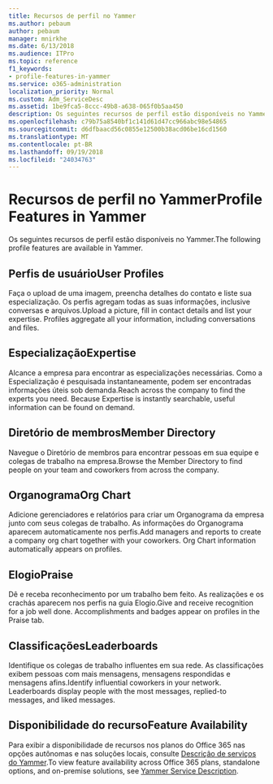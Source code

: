 ```yaml
---
title: Recursos de perfil no Yammer
ms.author: pebaum
author: pebaum
manager: mnirkhe
ms.date: 6/13/2018
ms.audience: ITPro
ms.topic: reference
f1_keywords:
- profile-features-in-yammer
ms.service: o365-administration
localization_priority: Normal
ms.custom: Adm_ServiceDesc
ms.assetid: 1be9fca5-8ccc-49b8-a638-065f0b5aa450
description: Os seguintes recursos de perfil estão disponíveis no Yammer.
ms.openlocfilehash: c79b75a8540bf1c141d61d47cc966abc98e54865
ms.sourcegitcommit: d6dfbaacd56c0855e12500b38acd06be16cd1560
ms.translationtype: MT
ms.contentlocale: pt-BR
ms.lasthandoff: 09/19/2018
ms.locfileid: "24034763"
---
```

# <a name="profile-features-in-yammer"></a><span data-ttu-id="84993-103">Recursos de perfil no Yammer</span><span class="sxs-lookup"><span data-stu-id="84993-103">Profile Features in Yammer</span></span>

<span data-ttu-id="84993-104">Os seguintes recursos de perfil estão disponíveis no Yammer.</span><span class="sxs-lookup"><span data-stu-id="84993-104">The following profile features are available in Yammer.</span></span>
  
## <a name="user-profiles"></a><span data-ttu-id="84993-105">Perfis de usuário</span><span class="sxs-lookup"><span data-stu-id="84993-105">User Profiles</span></span>
<span data-ttu-id="84993-106"><a name="bkmk_UserProfiles"> </a></span><span class="sxs-lookup"><span data-stu-id="84993-106"></span></span>

<span data-ttu-id="84993-p101">Faça o upload de uma imagem, preencha detalhes do contato e liste sua especialização. Os perfis agregam todas as suas informações, inclusive conversas e arquivos.</span><span class="sxs-lookup"><span data-stu-id="84993-p101">Upload a picture, fill in contact details and list your expertise. Profiles aggregate all your information, including conversations and files.</span></span>
  
## <a name="expertise"></a><span data-ttu-id="84993-109">Especialização</span><span class="sxs-lookup"><span data-stu-id="84993-109">Expertise</span></span>
<span data-ttu-id="84993-110"><a name="bkmk_Expertise"> </a></span><span class="sxs-lookup"><span data-stu-id="84993-110"></span></span>

<span data-ttu-id="84993-p102">Alcance a empresa para encontrar as especializações necessárias. Como a Especialização é pesquisada instantaneamente, podem ser encontradas informações úteis sob demanda.</span><span class="sxs-lookup"><span data-stu-id="84993-p102">Reach across the company to find the experts you need. Because Expertise is instantly searchable, useful information can be found on demand.</span></span>
  
## <a name="member-directory"></a><span data-ttu-id="84993-113">Diretório de membros</span><span class="sxs-lookup"><span data-stu-id="84993-113">Member Directory</span></span>
<span data-ttu-id="84993-114"><a name="bkmk_MemberDirectory"> </a></span><span class="sxs-lookup"><span data-stu-id="84993-114"></span></span>

<span data-ttu-id="84993-115">Navegue o Diretório de membros para encontrar pessoas em sua equipe e colegas de trabalho na empresa.</span><span class="sxs-lookup"><span data-stu-id="84993-115">Browse the Member Directory to find people on your team and coworkers from across the company.</span></span>
  
## <a name="org-chart"></a><span data-ttu-id="84993-116">Organograma</span><span class="sxs-lookup"><span data-stu-id="84993-116">Org Chart</span></span>
<span data-ttu-id="84993-117"><a name="bkmk_OrgChart"> </a></span><span class="sxs-lookup"><span data-stu-id="84993-117"></span></span>

<span data-ttu-id="84993-p103">Adicione gerenciadores e relatórios para criar um Organograma da empresa junto com seus colegas de trabalho. As informações do Organograma aparecem automaticamente nos perfis.</span><span class="sxs-lookup"><span data-stu-id="84993-p103">Add managers and reports to create a company org chart together with your coworkers. Org Chart information automatically appears on profiles.</span></span>
  
## <a name="praise"></a><span data-ttu-id="84993-120">Elogio</span><span class="sxs-lookup"><span data-stu-id="84993-120">Praise</span></span>
<span data-ttu-id="84993-121"><a name="bkmk_Praise"> </a></span><span class="sxs-lookup"><span data-stu-id="84993-121"></span></span>

<span data-ttu-id="84993-p104">Dê e receba reconhecimento por um trabalho bem feito. As realizações e os crachás aparecem nos perfis na guia Elogio.</span><span class="sxs-lookup"><span data-stu-id="84993-p104">Give and receive recognition for a job well done. Accomplishments and badges appear on profiles in the Praise tab.</span></span>
  
## <a name="leaderboards"></a><span data-ttu-id="84993-124">Classificações</span><span class="sxs-lookup"><span data-stu-id="84993-124">Leaderboards</span></span>
<span data-ttu-id="84993-125"><a name="bkmk_Leaderboards"> </a></span><span class="sxs-lookup"><span data-stu-id="84993-125"></span></span>

<span data-ttu-id="84993-p105">Identifique os colegas de trabalho influentes em sua rede. As classificações exibem pessoas com mais mensagens, mensagens respondidas e mensagens afins.</span><span class="sxs-lookup"><span data-stu-id="84993-p105">Identify influential coworkers in your network. Leaderboards display people with the most messages, replied-to messages, and liked messages.</span></span>
  
## <a name="feature-availability"></a><span data-ttu-id="84993-128">Disponibilidade do recurso</span><span class="sxs-lookup"><span data-stu-id="84993-128">Feature Availability</span></span>
<span data-ttu-id="84993-129"><a name="bkmk_Leaderboards"> </a></span><span class="sxs-lookup"><span data-stu-id="84993-129"></span></span>

<span data-ttu-id="84993-130">Para exibir a disponibilidade de recursos nos planos do Office 365 nas opções autônomas e nas soluções locais, consulte [Descrição de serviços do Yammer](yammer-service-description.md).</span><span class="sxs-lookup"><span data-stu-id="84993-130">To view feature availability across Office 365 plans, standalone options, and on-premise solutions, see [Yammer Service Description](yammer-service-description.md).</span></span>
  

